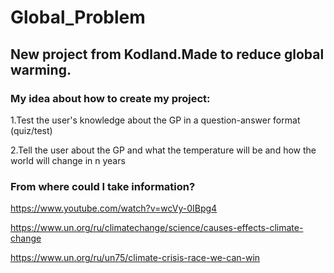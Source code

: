 # Global_Problem
## New project from Kodland.Made to reduce global warming.


### My idea about how to create my project:



1.Test the user's knowledge about the GP in a question-answer format (quiz/test)

2.Tell the user about the GP and what the temperature will be and how the world will change in n years

### From where could I take information?

https://www.youtube.com/watch?v=wcVy-0IBpg4

https://www.un.org/ru/climatechange/science/causes-effects-climate-change

https://www.un.org/ru/un75/climate-crisis-race-we-can-win
